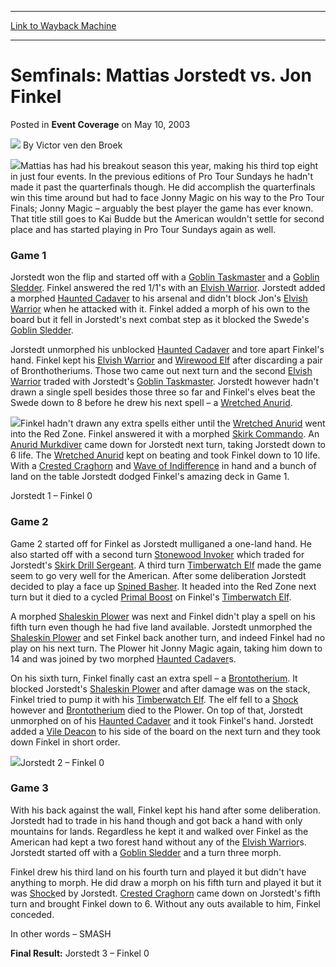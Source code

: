 
---
[Link to Wayback Machine](https://web.archive.org/web/20171030192254/https://magic.wizards.com/en/articles/archive/event-coverage/semfinals-mattias-jorstedt-vs-jon-finkel-2003-05-10)

[_metadata_:author]:- "Victor ven den Broek"
[_metadata_:description]:- "Mattias has had his breakout season this year, making his third top eight in just four events. In the previous editions of Pro Tour Sundays he hadn't made it past the quarterfinals though. He did accomplish the quarterfinals win this time around but had to face Jonny Magic on his way to the Pro Tour Finals; Jonny Magic – arguably the best player the game has ever known."
[_metadata_:generator]:- "Drupal 7 (http://drupal.org)"
[_metadata_:node]:- "802356"
[_metadata_:publish_date]:- "2003-05-10"
[_metadata_:source]:- "div-main-content"
[_metadata_:title]:- "Semfinals: Mattias Jorstedt vs. Jon Finkel"
[_metadata_:wayback_capture_timestamp]:- "2017-10-30 19:22:54"
[_metadata_:wayback_raw_url]:- "https://web.archive.org/web/20171030192254id_/https://magic.wizards.com/en/articles/archive/event-coverage/semfinals-mattias-jorstedt-vs-jon-finkel-2003-05-10"
[_metadata_:wayback_url]:- "https://magic.wizards.com/en/articles/archive/event-coverage/semfinals-mattias-jorstedt-vs-jon-finkel-2003-05-10"
---


Semfinals: Mattias Jorstedt vs. Jon Finkel
==========================================



 Posted in **Event Coverage**
 on May 10, 2003 






![](https://media.magic.wizards.com/styles/auth_small/public/generic-avatar-150_717.png)
By Victor ven den Broek











![](https://media.magic.wizards.com/image_legacy_migration/sideboard/images/ptyok03/a692.jpg)Mattias has had his breakout season this year, making his third top eight in just four events. In the previous editions of Pro Tour Sundays he hadn't made it past the quarterfinals though. He did accomplish the quarterfinals win this time around but had to face Jonny Magic on his way to the Pro Tour Finals; Jonny Magic – arguably the best player the game has ever known. That title still goes to Kai Budde but the American wouldn't settle for second place and has started playing in Pro Tour Sundays again as well. 

### Game 1

Jorstedt won the flip and started off with a [Goblin Taskmaster](http://gatherer.wizards.com/Pages/Card/Details.aspx?name=Goblin+Taskmaster) and a [Goblin Sledder](http://gatherer.wizards.com/Pages/Card/Details.aspx?name=Goblin+Sledder). Finkel answered the red 1/1's with an [Elvish Warrior](http://gatherer.wizards.com/Pages/Card/Details.aspx?name=Elvish+Warrior). Jorstedt added a morphed [Haunted Cadaver](http://gatherer.wizards.com/Pages/Card/Details.aspx?name=Haunted+Cadaver) to his arsenal and didn't block Jon's [Elvish Warrior](http://gatherer.wizards.com/Pages/Card/Details.aspx?name=Elvish+Warrior) when he attacked with it. Finkel added a morph of his own to the board but it fell in Jorstedt's next combat step as it blocked the Swede's [Goblin Sledder](http://gatherer.wizards.com/Pages/Card/Details.aspx?name=Goblin+Sledder).

Jorstedt unmorphed his unblocked [Haunted Cadaver](http://gatherer.wizards.com/Pages/Card/Details.aspx?name=Haunted+Cadaver) and tore apart Finkel's hand. Finkel kept his [Elvish Warrior](http://gatherer.wizards.com/Pages/Card/Details.aspx?name=Elvish+Warrior) and [Wirewood Elf](http://gatherer.wizards.com/Pages/Card/Details.aspx?name=Wirewood+Elf) after discarding a pair of Bronthotheriums. Those two came out next turn and the second [Elvish Warrior](http://gatherer.wizards.com/Pages/Card/Details.aspx?name=Elvish+Warrior) traded with Jorstedt's [Goblin Taskmaster](http://gatherer.wizards.com/Pages/Card/Details.aspx?name=Goblin+Taskmaster). Jorstedt however hadn't drawn a single spell besides those three so far and Finkel's elves beat the Swede down to 8 before he drew his next spell – a [Wretched Anurid](http://gatherer.wizards.com/Pages/Card/Details.aspx?name=Wretched+Anurid).

![](https://media.magic.wizards.com/image_legacy_migration/sideboard/images/ptyok03/a698.jpg)Finkel hadn't drawn any extra spells either until the [Wretched Anurid](http://gatherer.wizards.com/Pages/Card/Details.aspx?name=Wretched+Anurid) went into the Red Zone. Finkel answered it with a morphed [Skirk Commando](http://gatherer.wizards.com/Pages/Card/Details.aspx?name=Skirk+Commando). An [Anurid Murkdiver](http://gatherer.wizards.com/Pages/Card/Details.aspx?name=Anurid+Murkdiver) came down for Jorstedt next turn, taking Jorstedt down to 6 life. The [Wretched Anurid](http://gatherer.wizards.com/Pages/Card/Details.aspx?name=Wretched+Anurid) kept on beating and took Finkel down to 10 life. With a [Crested Craghorn](http://gatherer.wizards.com/Pages/Card/Details.aspx?name=Crested+Craghorn) and [Wave of Indifference](http://gatherer.wizards.com/Pages/Card/Details.aspx?name=Wave+of+Indifference) in hand and a bunch of land on the table Jorstedt dodged Finkel's amazing deck in Game 1.

Jorstedt 1 – Finkel 0

### Game 2

Game 2 started off for Finkel as Jorstedt mulliganed a one-land hand. He also started off with a second turn [Stonewood Invoker](http://gatherer.wizards.com/Pages/Card/Details.aspx?name=Stonewood+Invoker) which traded for Jorstedt's [Skirk Drill Sergeant](http://gatherer.wizards.com/Pages/Card/Details.aspx?name=Skirk+Drill+Sergeant). A third turn [Timberwatch Elf](http://gatherer.wizards.com/Pages/Card/Details.aspx?name=Timberwatch+Elf) made the game seem to go very well for the American. After some deliberation Jorstedt decided to play a face up [Spined Basher](http://gatherer.wizards.com/Pages/Card/Details.aspx?name=Spined+Basher). It headed into the Red Zone next turn but it died to a cycled [Primal Boost](http://gatherer.wizards.com/Pages/Card/Details.aspx?name=Primal+Boost) on Finkel's [Timberwatch Elf](http://gatherer.wizards.com/Pages/Card/Details.aspx?name=Timberwatch+Elf).

A morphed [Shaleskin Plower](http://gatherer.wizards.com/Pages/Card/Details.aspx?name=Shaleskin+Plower) was next and Finkel didn't play a spell on his fifth turn even though he had five land available. Jorstedt unmorphed the [Shaleskin Plower](http://gatherer.wizards.com/Pages/Card/Details.aspx?name=Shaleskin+Plower) and set Finkel back another turn, and indeed Finkel had no play on his next turn. The Plower hit Jonny Magic again, taking him down to 14 and was joined by two morphed [Haunted Cadaver](http://gatherer.wizards.com/Pages/Card/Details.aspx?name=Haunted+Cadaver)s.

On his sixth turn, Finkel finally cast an extra spell – a [Brontotherium](http://gatherer.wizards.com/Pages/Card/Details.aspx?name=Brontotherium). It blocked Jorstedt's [Shaleskin Plower](http://gatherer.wizards.com/Pages/Card/Details.aspx?name=Shaleskin+Plower) and after damage was on the stack, Finkel tried to pump it with his [Timberwatch Elf](http://gatherer.wizards.com/Pages/Card/Details.aspx?name=Timberwatch+Elf). The elf fell to a [Shock](http://gatherer.wizards.com/Pages/Card/Details.aspx?name=Shock) however and [Brontotherium](http://gatherer.wizards.com/Pages/Card/Details.aspx?name=Brontotherium) died to the Plower. On top of that, Jorstedt unmorphed on of his [Haunted Cadaver](http://gatherer.wizards.com/Pages/Card/Details.aspx?name=Haunted+Cadaver) and it took Finkel's hand. Jorstedt added a [Vile Deacon](http://gatherer.wizards.com/Pages/Card/Details.aspx?name=Vile+Deacon) to his side of the board on the next turn and they took down Finkel in short order.

![](https://media.magic.wizards.com/image_legacy_migration/sideboard/images/ptyok03/a697.jpg)Jorstedt 2 – Finkel 0

### Game 3

With his back against the wall, Finkel kept his hand after some deliberation. Jorstedt had to trade in his hand though and got back a hand with only mountains for lands. Regardless he kept it and walked over Finkel as the American had kept a two forest hand without any of the [Elvish Warrior](http://gatherer.wizards.com/Pages/Card/Details.aspx?name=Elvish+Warrior)s. Jorstedt started off with a [Goblin Sledder](http://gatherer.wizards.com/Pages/Card/Details.aspx?name=Goblin+Sledder) and a turn three morph.

Finkel drew his third land on his fourth turn and played it but didn't have anything to morph. He did draw a morph on his fifth turn and played it but it was [Shock](http://gatherer.wizards.com/Pages/Card/Details.aspx?name=Shock)ed by Jorstedt. [Crested Craghorn](http://gatherer.wizards.com/Pages/Card/Details.aspx?name=Crested+Craghorn) came down on Jorstedt's fifth turn and brought Finkel down to 6. Without any outs available to him, Finkel conceded.

In other words – SMASH

**Final Result:** Jorstedt 3 – Finkel 0







